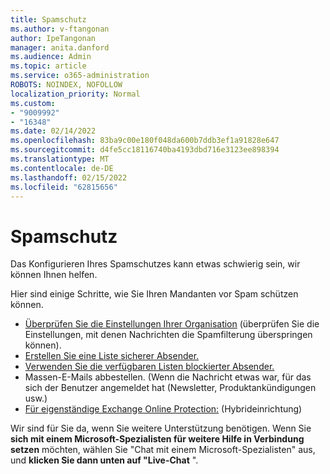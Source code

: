 ```yaml
---
title: Spamschutz
ms.author: v-ftangonan
author: IpeTangonan
manager: anita.danford
ms.audience: Admin
ms.topic: article
ms.service: o365-administration
ROBOTS: NOINDEX, NOFOLLOW
localization_priority: Normal
ms.custom:
- "9009992"
- "16348"
ms.date: 02/14/2022
ms.openlocfilehash: 83ba9c00e180f048da600b7ddb3ef1a91828e647
ms.sourcegitcommit: d4fe5cc18116740ba4193dbd716e3123ee898394
ms.translationtype: MT
ms.contentlocale: de-DE
ms.lasthandoff: 02/15/2022
ms.locfileid: "62815656"
---
```

# <a name="spam-protection"></a>Spamschutz

Das Konfigurieren Ihres Spamschutzes kann etwas schwierig sein, wir können Ihnen helfen.

Hier sind einige Schritte, wie Sie Ihren Mandanten vor Spam schützen können.

- [Überprüfen Sie die Einstellungen Ihrer Organisation](https://docs.microsoft.com/microsoft-365/security/office-365-security/recommended-settings-for-eop-and-office365) (überprüfen Sie die Einstellungen, mit denen Nachrichten die Spamfilterung überspringen können).  
- [Erstellen Sie eine Liste sicherer Absender.](https://docs.microsoft.com/microsoft-365/security/office-365-security/create-safe-sender-lists-in-office-365)
- [Verwenden Sie die verfügbaren Listen blockierter Absender.](https://docs.microsoft.com/microsoft-365/security/office-365-security/create-block-sender-lists-in-office-365)
- Massen-E-Mails abbestellen. (Wenn die Nachricht etwas war, für das sich der Benutzer angemeldet hat (Newsletter, Produktankündigungen usw.)
- [Für eigenständige Exchange Online Protection:](https://docs.microsoft.com/exchange/standalone-eop/configure-eop-spam-protection-hybrid) (Hybrideinrichtung)

Wir sind für Sie da, wenn Sie weitere Unterstützung benötigen. Wenn Sie **sich mit einem Microsoft-Spezialisten für weitere Hilfe in Verbindung setzen** möchten, wählen Sie "Chat mit einem Microsoft-Spezialisten" aus, und **klicken Sie dann unten auf "Live-Chat** ".
